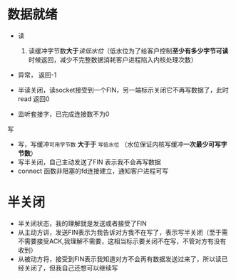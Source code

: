 
数据就绪
========
- 读 
  1. 读缓冲字节数**大于***读低水位*（低水位为了给客户控制**至少有多少字节可读**时候返回，减少不完整数据消耗客户进程陷入内核处理次数）  
    
- 异常， 返回-1
- 半读关闭，读socket接受到一个FIN，另一端标示关闭它不再写数据了，此时read 返回0 
- 监听套接字，已完成连接数不为0

写
- 写，写缓冲`可用字节数` **大于于** `写低水位` （水位保证内核写缓冲**一次最少可写字节数**）
- 写半关闭，自己主动发送了FIN 表示我不会再写数据  
- connect 函数非阻塞的fd连接建立，通知客户进程可写

半关闭
=====
- 半关闭状态，我的理解就是发送或者接受了FIN  
- 从主动方讲，发送FIN表示为我告诉对方我不在写了，表示写半关闭（至于需不需要接受ACK,我理解不需要，这相当标示要关闭不在写，不管对方有没有收到）  
- 从被动方将，接受到FIN表示我知道对方不会再有数据发送过来了，所以读已经关闭了，但我自己还想可以继续写
